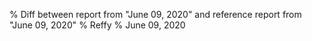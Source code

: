 % Diff between report from "June 09, 2020" and reference report from "June 09, 2020"
% Reffy
% June 09, 2020

